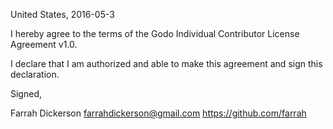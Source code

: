 United States, 2016-05-3

I hereby agree to the terms of the Godo Individual Contributor License
Agreement v1.0.

I declare that I am authorized and able to make this agreement and sign this
declaration.

Signed,

Farrah Dickerson farrahdickerson@gmail.com https://github.com/farrah